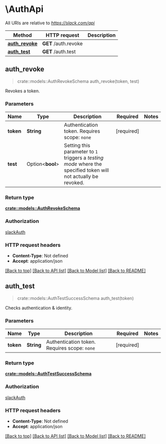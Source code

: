 # \AuthApi

All URIs are relative to *https://slack.com/api*

Method | HTTP request | Description
------------- | ------------- | -------------
[**auth_revoke**](AuthApi.md#auth_revoke) | **GET** /auth.revoke | 
[**auth_test**](AuthApi.md#auth_test) | **GET** /auth.test | 



## auth_revoke

> crate::models::AuthRevokeSchema auth_revoke(token, test)


Revokes a token.

### Parameters


Name | Type | Description  | Required | Notes
------------- | ------------- | ------------- | ------------- | -------------
**token** | **String** | Authentication token. Requires scope: `none` | [required] |
**test** | Option<**bool**> | Setting this parameter to `1` triggers a _testing mode_ where the specified token will not actually be revoked. |  |

### Return type

[**crate::models::AuthRevokeSchema**](auth_revoke_schema.md)

### Authorization

[slackAuth](../README.md#slackAuth)

### HTTP request headers

- **Content-Type**: Not defined
- **Accept**: application/json

[[Back to top]](#) [[Back to API list]](../README.md#documentation-for-api-endpoints) [[Back to Model list]](../README.md#documentation-for-models) [[Back to README]](../README.md)


## auth_test

> crate::models::AuthTestSuccessSchema auth_test(token)


Checks authentication & identity.

### Parameters


Name | Type | Description  | Required | Notes
------------- | ------------- | ------------- | ------------- | -------------
**token** | **String** | Authentication token. Requires scope: `none` | [required] |

### Return type

[**crate::models::AuthTestSuccessSchema**](auth_test_success_schema.md)

### Authorization

[slackAuth](../README.md#slackAuth)

### HTTP request headers

- **Content-Type**: Not defined
- **Accept**: application/json

[[Back to top]](#) [[Back to API list]](../README.md#documentation-for-api-endpoints) [[Back to Model list]](../README.md#documentation-for-models) [[Back to README]](../README.md)


